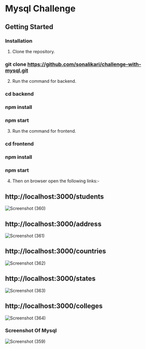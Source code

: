 # Mysql Challenge

## Getting Started

### Installation

1. Clone the repository.
### git clone https://github.com/sonalikari/challenge-with-mysql.git

2. Run the command for backend.
### cd backend
### npm install
### npm start

3. Run the command for frontend.
### cd frontend
### npm install
### npm start

4. Then on browser open the following links:-
   
## http://localhost:3000/students

![Screenshot (360)](https://github.com/sonalikari/challenge-with-mysql/assets/90141326/8788c5af-f16b-4c4b-bf40-271ffb7a393f)

##  http://localhost:3000/address

![Screenshot (361)](https://github.com/sonalikari/challenge-with-mysql/assets/90141326/26811339-f395-42fb-9b06-90918e844662)

## http://localhost:3000/countries

![Screenshot (362)](https://github.com/sonalikari/challenge-with-mysql/assets/90141326/5517103b-514f-4f47-a74c-04438bc55fe7)

## http://localhost:3000/states

![Screenshot (363)](https://github.com/sonalikari/challenge-with-mysql/assets/90141326/9b33df3c-aa7b-40bb-b84d-a08ec6354be2)

## http://localhost:3000/colleges

![Screenshot (364)](https://github.com/sonalikari/challenge-with-mysql/assets/90141326/306aa3fb-d311-4a76-92ff-990f38baf832)

### Screenshot Of Mysql

![Screenshot (359)](https://github.com/sonalikari/challenge-with-mysql/assets/90141326/53410d5f-feb3-4899-bdd2-ce57028f6f57)
